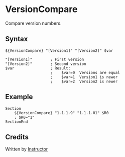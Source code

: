 # VersionCompare

Compare version numbers.

## Syntax

	${VersionCompare} "[Version1]" "[Version2]" $var

	"[Version1]"        ; First version
	"[Version2]"        ; Second version
	$var                ; Result:
	                    ;    $var=0  Versions are equal
	                    ;    $var=1  Version1 is newer
	                    ;    $var=2  Version2 is newer

## Example

	Section
		${VersionCompare} "1.1.1.9" "1.1.1.01" $R0
		; $R0="1"
	SectionEnd

## Credits

Written by [Instructor][1]

[1]: http://nsis.sourceforge.net/User:Instructor